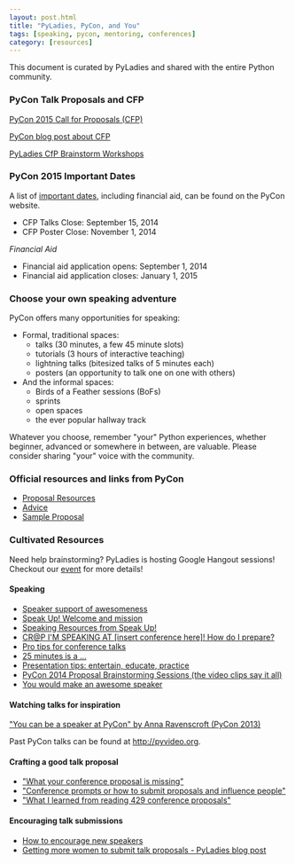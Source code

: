 ```yaml
---
layout: post.html
title: "PyLadies, PyCon, and You"
tags: [speaking, pycon, mentoring, conferences]
category: [resources]
---
```


This document is curated by PyLadies and shared with the entire Python community.


### PyCon Talk Proposals and CFP

[PyCon 2015 Call for Proposals (CFP)](https://us.pycon.org/2015/speaking/cfp/)

[PyCon blog post about CFP](http://pycon.blogspot.com/2014/08/pycon-2015-call-for-proposals-is-open.html)

[PyLadies CfP Brainstorm Workshops](https://pyladies-pycon-2015.eventbrite.com)

### PyCon 2015 Important Dates

A list of [important dates](https://us.pycon.org/2015/speaking/cfp/), including financial aid, can be found on the PyCon website.


* CFP Talks Close: September 15, 2014
* CFP Poster Close: November 1, 2014

*Financial Aid*

* Financial aid application opens: September 1, 2014
* Financial aid application closes: January 1, 2015


### Choose your own speaking adventure

PyCon offers many opportunities for speaking:

* Formal, traditional spaces:
    - talks (30 minutes, a few 45 minute slots)
    - tutorials (3 hours of interactive teaching)
    - lightning talks (bitesized talks of 5 minutes each)
    - posters (an opportunity to talk one on one with others)
* And the informal spaces:
    - Birds of a Feather sessions (BoFs)
    - sprints
    - open spaces
    - the ever popular hallway track

Whatever you choose, remember "your" Python experiences, whether beginner, advanced or somewhere in between, are valuable. Please consider sharing "your" voice with the community.


### Official resources and links from PyCon

* [Proposal Resources](https://us.pycon.org/2015/speaking/proposal-resources/)
* [Advice](https://us.pycon.org/2015/speaking/proposal_advice/)
* [Sample Proposal](https://us.pycon.org/2015/speaking/proposal_advice/samples/SpacePug/)


### Cultivated Resources

Need help brainstorming?  PyLadies is hosting Google Hangout sessions!  Checkout our [event](https://pyladies-pycon-2015.eventbrite.com) for more details!

#### Speaking

- [Speaker support of awesomeness](http://juliepagano.com/blog/2014/06/30/speaker-support-of-awesomeness/)
- [Speak Up! Welcome and mission](http://speakup.io/)
- [Speaking Resources from Speak Up!](http://speakup.io/resources.html)
- [CR@P I'M SPEAKING AT [insert conference here]! How do I prepare?](http://www.roguelynn.com/words/crap-im-speaking/)
- [Pro tips for conference talks](http://www.craigkerstiens.com/2012/06/19/pro-tips-for-conference-talks/)
- [25 minutes is a ...](http://nedbatchelder.com/blog/201002/25_minutes_is_a_bitch.html)
- [Presentation tips: entertain, educate, practice](http://nedbatchelder.com/text/presentationtips.html)
- [PyCon 2014 Proposal Brainstorming Sessions (the video clips say it all)](http://www.pyladies.com/blog/pycon-2014-cfp-brainstorm/)
- [You would make an awesome speaker](http://weareallaweso.me/)


#### Watching talks for inspiration

["You can be a speaker at PyCon" by Anna Ravenscroft (PyCon 2013)](https://www.youtube.com/watch?v=myzQXKuQjac)

Past PyCon talks can be found at <http://pyvideo.org>.


#### Crafting a good talk proposal

- ["What your conference proposal is missing"](http://www.sarahmei.com/blog/2014/04/07/what-your-conference-proposal-is-missing/)
- ["Conference prompts or how to submit proposals and influence people"](http://www.noelrappin.com/railsrx/2014/1/18/conference-prompts-or-how-to-submit-proposals-and-influence-people)
- ["What I learned from reading 429 conference proposals"](http://www.noelrappin.com/railsrx/2014/3/17/what-i-learned-from-reading-429-conference-proposals)


#### Encouraging talk submissions

- [How to encourage new speakers](http://weareallaweso.me/for_curators/)
- [Getting more women to submit talk proposals - PyLadies blog post](http://www.pyladies.com/blog/getting-more-women-to-submit-talk-proposals/)
